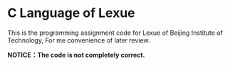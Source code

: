 # C Language of Lexue
This is the programming assignment code for Lexue of Beijing Institute of Technology, For me convenience of later review.

**NOTICE：The code is not completely correct.**
